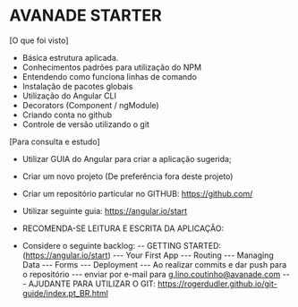 # AVANADE STARTER


[O que foi visto]
- Básica estrutura aplicada.
- Conhecimentos padrões para utilização do NPM
- Entendendo como funciona linhas de comando
- Instalação de pacotes globais
- Utilização do Angular CLI
- Decorators (Component / ngModule)
- Criando conta no github
- Controle de versão utilizando o git


[Para consulta e estudo]
- Utilizar GUIA do Angular para criar a aplicação sugerida;
- Criar um novo projeto (De preferência fora deste projeto)
- Criar um repositório particular no GITHUB: https://github.com/
- Utilizar seguinte guia: https://angular.io/start

- RECOMENDA-SE LEITURA E ESCRITA DA APLICAÇÃO:
- Considere o seguinte backlog:
-- GETTING STARTED: (https://angular.io/start)
--- Your First App
--- Routing
--- Managing Data 
--- Forms
--- Deployment
--- Ao realizar commits e dar push para o repositório
--- enviar por e-mail para g.lino.coutinho@avanade.com
--- AJUDANTE PARA UTILIZAR O GIT: https://rogerdudler.github.io/git-guide/index.pt_BR.html


